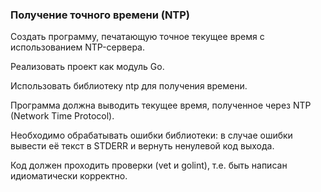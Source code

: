 ### Получение точного времени (NTP)
Создать программу, печатающую точное текущее время с использованием NTP-сервера.

Реализовать проект как модуль Go.

Использовать библиотеку ntp для получения времени.

Программа должна выводить текущее время, полученное через NTP (Network Time Protocol).

Необходимо обрабатывать ошибки библиотеки: в случае ошибки вывести её текст в STDERR и вернуть ненулевой код выхода.

Код должен проходить проверки (vet и golint), т.е. быть написан идиоматически корректно.